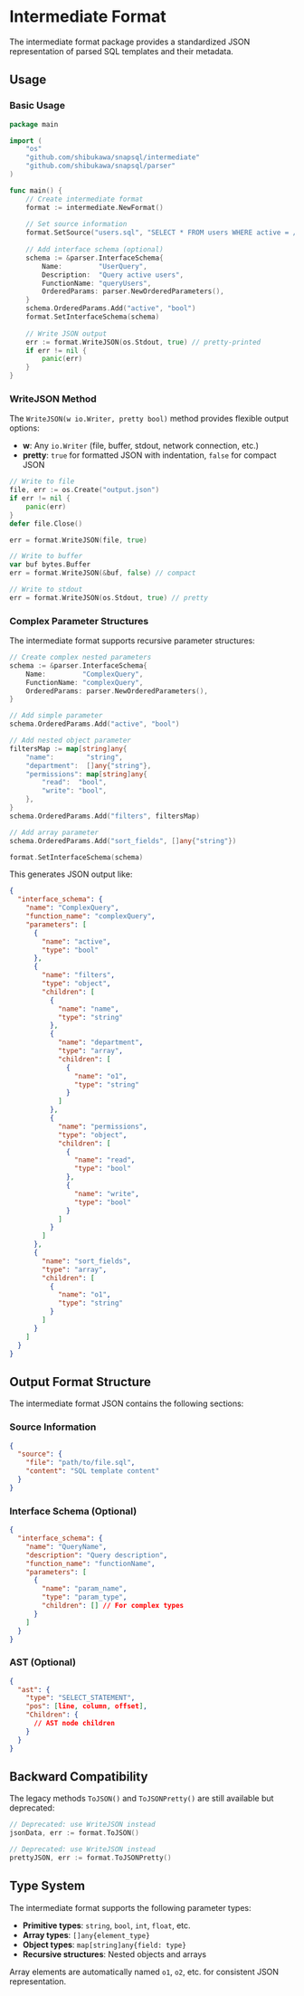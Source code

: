 # Intermediate Format

The intermediate format package provides a standardized JSON representation of parsed SQL templates and their metadata.

## Usage

### Basic Usage

```go
package main

import (
    "os"
    "github.com/shibukawa/snapsql/intermediate"
    "github.com/shibukawa/snapsql/parser"
)

func main() {
    // Create intermediate format
    format := intermediate.NewFormat()
    
    // Set source information
    format.SetSource("users.sql", "SELECT * FROM users WHERE active = /*= active */true")
    
    // Add interface schema (optional)
    schema := &parser.InterfaceSchema{
        Name:         "UserQuery",
        Description:  "Query active users",
        FunctionName: "queryUsers",
        OrderedParams: parser.NewOrderedParameters(),
    }
    schema.OrderedParams.Add("active", "bool")
    format.SetInterfaceSchema(schema)
    
    // Write JSON output
    err := format.WriteJSON(os.Stdout, true) // pretty-printed
    if err != nil {
        panic(err)
    }
}
```

### WriteJSON Method

The `WriteJSON(w io.Writer, pretty bool)` method provides flexible output options:

- **w**: Any `io.Writer` (file, buffer, stdout, network connection, etc.)
- **pretty**: `true` for formatted JSON with indentation, `false` for compact JSON

```go
// Write to file
file, err := os.Create("output.json")
if err != nil {
    panic(err)
}
defer file.Close()

err = format.WriteJSON(file, true)

// Write to buffer
var buf bytes.Buffer
err = format.WriteJSON(&buf, false) // compact

// Write to stdout
err = format.WriteJSON(os.Stdout, true) // pretty
```

### Complex Parameter Structures

The intermediate format supports recursive parameter structures:

```go
// Create complex nested parameters
schema := &parser.InterfaceSchema{
    Name:         "ComplexQuery",
    FunctionName: "complexQuery",
    OrderedParams: parser.NewOrderedParameters(),
}

// Add simple parameter
schema.OrderedParams.Add("active", "bool")

// Add nested object parameter
filtersMap := map[string]any{
    "name":        "string",
    "department":  []any{"string"},
    "permissions": map[string]any{
        "read":  "bool",
        "write": "bool",
    },
}
schema.OrderedParams.Add("filters", filtersMap)

// Add array parameter
schema.OrderedParams.Add("sort_fields", []any{"string"})

format.SetInterfaceSchema(schema)
```

This generates JSON output like:

```json
{
  "interface_schema": {
    "name": "ComplexQuery",
    "function_name": "complexQuery",
    "parameters": [
      {
        "name": "active",
        "type": "bool"
      },
      {
        "name": "filters",
        "type": "object",
        "children": [
          {
            "name": "name",
            "type": "string"
          },
          {
            "name": "department",
            "type": "array",
            "children": [
              {
                "name": "o1",
                "type": "string"
              }
            ]
          },
          {
            "name": "permissions",
            "type": "object",
            "children": [
              {
                "name": "read",
                "type": "bool"
              },
              {
                "name": "write",
                "type": "bool"
              }
            ]
          }
        ]
      },
      {
        "name": "sort_fields",
        "type": "array",
        "children": [
          {
            "name": "o1",
            "type": "string"
          }
        ]
      }
    ]
  }
}
```

## Output Format Structure

The intermediate format JSON contains the following sections:

### Source Information
```json
{
  "source": {
    "file": "path/to/file.sql",
    "content": "SQL template content"
  }
}
```

### Interface Schema (Optional)
```json
{
  "interface_schema": {
    "name": "QueryName",
    "description": "Query description",
    "function_name": "functionName",
    "parameters": [
      {
        "name": "param_name",
        "type": "param_type",
        "children": [] // For complex types
      }
    ]
  }
}
```

### AST (Optional)
```json
{
  "ast": {
    "type": "SELECT_STATEMENT",
    "pos": [line, column, offset],
    "Children": {
      // AST node children
    }
  }
}
```

## Backward Compatibility

The legacy methods `ToJSON()` and `ToJSONPretty()` are still available but deprecated:

```go
// Deprecated: use WriteJSON instead
jsonData, err := format.ToJSON()

// Deprecated: use WriteJSON instead  
prettyJSON, err := format.ToJSONPretty()
```

## Type System

The intermediate format supports the following parameter types:

- **Primitive types**: `string`, `bool`, `int`, `float`, etc.
- **Array types**: `[]any{element_type}`
- **Object types**: `map[string]any{field: type}`
- **Recursive structures**: Nested objects and arrays

Array elements are automatically named `o1`, `o2`, etc. for consistent JSON representation.

